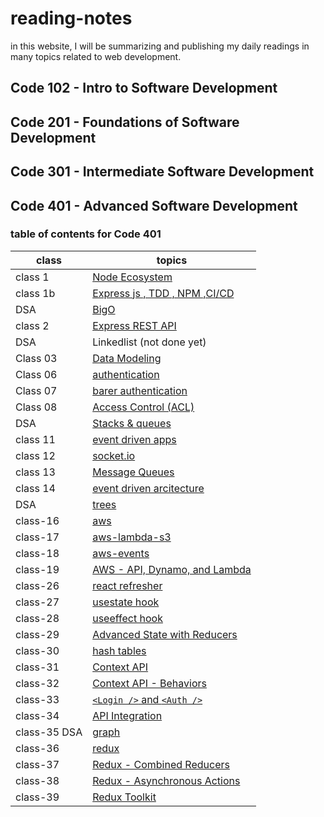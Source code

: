 # reading-notes

in this website, I will be summarizing and publishing my daily readings in many topics related to web development.

## Code 102 - Intro to Software Development

## Code 201 - Foundations of Software Development

## Code 301 - Intermediate Software Development

## Code 401 - Advanced Software Development

### table of contents for Code 401

| class        | topics                                                             |
| ------------ | ------------------------------------------------------------------ |
| class 1      | [Node Ecosystem](./class-1/NodeEcosystem.md)                       |
| class 1b     | [Express js , TDD , NPM ,CI/CD](./class-1b/TDD-CICD.md)            |
| DSA          | [BigO](./DSA/BigO/BigO.md)                                         |
| class 2      | [Express REST API](./class-2/REST-API.md)                          |
| DSA          | Linkedlist (not done yet)                                          |
| Class 03     | [Data Modeling](./class-3/Data-Modeling.md)                        |
| Class 06     | [authentication](./class-6/Authentication.md)                      |
| Class 07     | [barer authentication](./class-7/barer-authentication.md)          |
| Class 08     | [Access Control (ACL)](./class-8/Access-Control.md)                |
| DSA          | [Stacks & queues](./DSA/stacks&Queues/stacks&queues.md)            |
| class 11     | [event driven apps](./class-11/EventDrivenApplications.md)         |
| class 12     | [socket.io](./class-12/Socketio.md)                                |
| class 13     | [Message Queues](./class-13/MessageQueues.md)                      |
| class 14     | [event driven arcitecture](./class-14/event-driven-arcitecture.md) |
| DSA          | [trees](./DSA/tree/tree.md)                                        |
| class-16     | [aws](./class-16/aws.md)                                           |
| class-17     | [aws-lambda-s3](./class-17/awslambda.md)                           |
| class-18     | [aws-events](./class-18/new.md)                                    |
| class-19     | [AWS - API, Dynamo, and Lambda](./class-19/readme.md)              |
| class-26     | [react refresher](./class-26/readme.md)                            |
| class-27     | [usestate hook](./class-27/readme.md)                              |
| class-28     | [useeffect hook](./class-28/readme.md)                             |
| class-29     | [Advanced State with Reducers](./class-29/readme.md)               |
| class-30     | [hash tables](./DSA/hashTables/hashTables.md)                      |
| class-31     | [Context API](./class-31/readme.md)                                |
| class-32     | [Context API - Behaviors](./class-31/readme.md)                    |
| class-33     | [`<Login />` and `<Auth />`](./class-33/readme.md)                 |
| class-34     | [API Integration](./class-34/readme.md)                            |
| class-35 DSA | [graph](./DSA/graph/readme.md)                                     |
| class-36     | [redux](./class-36/readme.md)                                      |
| class-37     | [Redux - Combined Reducers ](./class-37/readme.md)                 |
| class-38     | [Redux - Asynchronous Actions ](./class-38/readme.md)              |
| class-39     | [Redux Toolkit ](./class-39/readme.md)                             |
